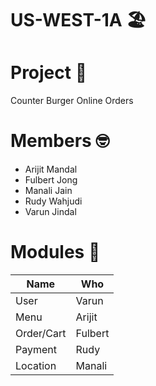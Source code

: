 # US-WEST-1A 🏖

# Project 🍔
Counter Burger Online Orders

# Members 🤓
- Arijit Mandal
- Fulbert Jong
- Manali Jain
- Rudy Wahjudi
- Varun Jindal

# Modules 🐡

| Name         | Who         |
|-----------|-----------|
|User       | Varun     |
|Menu       | Arijit    |
|Order/Cart | Fulbert   |
|Payment    | Rudy      |
| Location  | Manali    |

